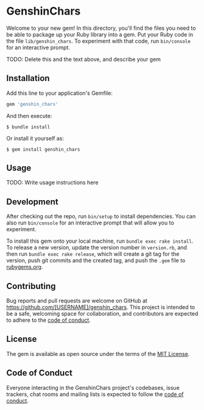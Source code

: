 # GenshinChars

Welcome to your new gem! In this directory, you'll find the files you need to be able to package up your Ruby library into a gem. Put your Ruby code in the file `lib/genshin_chars`. To experiment with that code, run `bin/console` for an interactive prompt.

TODO: Delete this and the text above, and describe your gem

## Installation

Add this line to your application's Gemfile:

```ruby
gem 'genshin_chars'
```

And then execute:

    $ bundle install

Or install it yourself as:

    $ gem install genshin_chars

## Usage

TODO: Write usage instructions here

## Development

After checking out the repo, run `bin/setup` to install dependencies. You can also run `bin/console` for an interactive prompt that will allow you to experiment.

To install this gem onto your local machine, run `bundle exec rake install`. To release a new version, update the version number in `version.rb`, and then run `bundle exec rake release`, which will create a git tag for the version, push git commits and the created tag, and push the `.gem` file to [rubygems.org](https://rubygems.org).

## Contributing

Bug reports and pull requests are welcome on GitHub at https://github.com/[USERNAME]/genshin_chars. This project is intended to be a safe, welcoming space for collaboration, and contributors are expected to adhere to the [code of conduct](https://github.com/[USERNAME]/genshin_chars/blob/master/CODE_OF_CONDUCT.md).

## License

The gem is available as open source under the terms of the [MIT License](https://opensource.org/licenses/MIT).

## Code of Conduct

Everyone interacting in the GenshinChars project's codebases, issue trackers, chat rooms and mailing lists is expected to follow the [code of conduct](https://github.com/[USERNAME]/genshin_chars/blob/master/CODE_OF_CONDUCT.md).
